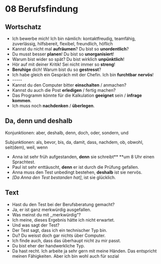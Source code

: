 # 08 Berufsfindung

## Wortschatz

* Ich bewerbe mich! Ich bin nämlich: kontaktfreudig, teamfähig, zuverlässig, hilfsbereit, flexibel, freundlich, höflich
* Kannst du nicht mal **aufräumen**? Du bist so **unordentlich**?
* Du musst besser **planen**! Du bist so **unorganisiert**!
* Warum bist wider so spät? Du bist wirklich **unpünktlich**!
* Hör auf mit deiner Kritik! Sei nicht immer so **streng**!
* **Beruhige** dich! Warum bist du so **gestresst**?
* Ich habe gleich ein Gespräch mit der Chefin. Ich bin **furchtbar** **nervös**!
* \-----
* Kannst du den Computer bitter **einschalten** / anmachen?
* Kannst du auch die Post **erledigen** / fertig machen?
* Das Programm könnte für die Kalkulation **geeignet** sein / **infrage** **kommen**.
* Ich muss noch **nachdenken** / **überlegen**.

## Da, denn und deshalb

Konjunktionen: aber, deshalb, denn, doch, oder, sondern, und

Subjunktionen: als, bevor, bis, da, damit, dass, nachdem, ob, obwohl, seit(dem), weil, wenn

* Anna ist sehr früh aufgestanden, **denn** sie schreibt** **um 8 Uhr einen Sprachtest.
* Paul ist sehr enttäuscht, **denn** er ist durch die Prüfung gefallen.
* Anna muss den Test unbedingt bestehen, **deshalb** ist sie nervös.
* _\[Da Anna den Test bestanden hat]_, ist sie glücklich.

## Text

* Hast du den Test bei der Berufsberatung gemacht?
* Ja, er ist ganz merkwürdig ausgefallen.
* Was meinst du mit ,,merkwürdig“?
* Ich meine, dieses Ergebnis hätte ich nicht erwartet.
* Und was sagt der Test?
* Der Test sagt, dass ich ein technischer Typ bin.
* Du? Du weisst doch gar nichts über Computer.
* Ich finde auch, dass das überhaupt nicht zu mir passt.
* Du bist eher der handwerkliche Typ.
* Da hast recht. Ich arbeite ja sehr gern mit meine Händen. Das entspricht meinen Fähigkeiten. Aber ich bin wohl auch für sozial
